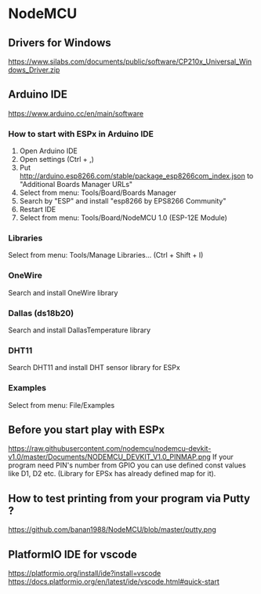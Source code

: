 # NodeMCU

## Drivers for Windows
https://www.silabs.com/documents/public/software/CP210x_Universal_Windows_Driver.zip

## Arduino IDE
https://www.arduino.cc/en/main/software

### How to start with ESPx in Arduino IDE
1. Open Arduino IDE
2. Open settings (Ctrl + ,)
3. Put http://arduino.esp8266.com/stable/package_esp8266com_index.json to "Additional Boards Manager URLs"
4. Select from menu: Tools/Board/Boards Manager
5. Search by "ESP" and install "esp8266 by EPS8266 Community"
6. Restart IDE
7. Select from menu: Tools/Board/NodeMCU 1.0 (ESP-12E Module)

### Libraries
Select from menu: Tools/Manage Libraries... (Ctrl + Shift + I)

### OneWire
Search and install OneWire library

### Dallas (ds18b20)
Search and install DallasTemperature library

### DHT11
Search DHT11 and install DHT sensor library for ESPx

### Examples
Select from menu: File/Examples

## Before you start play with ESPx
https://raw.githubusercontent.com/nodemcu/nodemcu-devkit-v1.0/master/Documents/NODEMCU_DEVKIT_V1.0_PINMAP.png
If your program need PIN's number from GPIO you can use defined const values like D1, D2 etc. (Library for EPSx has already defined map for it).

## How to test printing from your program via Putty ?
https://github.com/banan1988/NodeMCU/blob/master/putty.png

## PlatformIO IDE for vscode
https://platformio.org/install/ide?install=vscode
https://docs.platformio.org/en/latest/ide/vscode.html#quick-start
